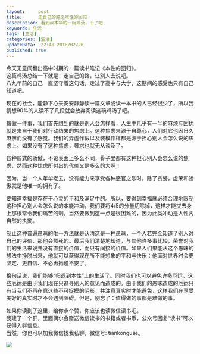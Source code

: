```yaml
---   
layout:     post  
title:      走自己的路之本性的回归
description: 看到叔本华的一碗鸡汤，干了吧  
keywords: 生活  
tags: [生活]  
categories: [生活]  
updateData:  22:40 2018/02/26
published: true  
---  
```

  

今天无意间翻出高中时期的一篇读书笔记《本性的回归》。  
这篇鸡汤总结一下就是：走自己的路，让别人去说吧。  
八九年前的自己一直坚守着这句话，走过了高中与大学，这期间的感受也只有自己知道吧。  


现在的社会，能静下心来安安静静读一篇文章或读一本书的人已经很少了，所以我猜想90%的人读不了几段就会放弃阅读这碗鸡汤了吧。  


每做一件事，我们首先想到的就是别人会怎样看，人生中几乎有一半的麻烦与困扰就是来自于我们对行动结果的焦虑上。这种焦虑来源于自尊心，人们对它也因日久麻痹而没有了感觉。我们的弄虚作假以及装模作样都是源于担心别人会怎么说的焦虑上。如果没有了这种焦虑，奢求也就无从谈及了。   


各种形式的骄傲，不论表面上多么不同，骨子里都有这种担心别人会怎么说的焦虑，然而这种忧虑所付出的代价又是多么的大啊！   


因为，当一个人年华老去，没有能力来享受各种感官之乐时，除了贪婪，虚荣和骄傲就是他唯一的拥有了。   


要知道幸福是存在于心灵的平和及满足中的。所以，要得到幸福就必须合理地限制这种担心别人会怎么说的本能冲动，我们要将4/5的分量切除掉，这样才能拔去身上那根常令我们痛苦的剌。当然要做到这一点是很困难的，因为此类冲动是人性内自然的执拗。   


制止这种普遍愚昧的唯一方法就是认清这是一种愚昧，一个人若完全知道了别人对自己的评价，那他会烦死的。最后我们清楚地知道，与其他许多事比较，荣誉对我们的生活来说并没有直接的价值，而只有间接的价值。如果人们果能从这个愚昧的想法中挣脱出来，他就可以获得现在所不能想象的平和与快乐：他面对世界时会更坚定、更自信、不必再拘谨不安了。   


换句话说，我们能够“归返到本性”上的生活了。同时我们也可以避免许多厄运，这些厄运是由于我们现在只追寻别人的意见而造成的。由于我们的愚昧造成的厄运只有当我们不再在意这些不可捉摸的阴影，并注意真实时才能避免，这样我们在享受美好的真实时才不会遇到阻碍。但是，别忘了：值得做的事都是难做的事。  



如果你读到了这里，给你点个赞，你应该也读微信读书吧。  
我建了一个群，里面偶尔会赠送微信读书的书籍或者书币，公众号回复“读书”可以获得入群信息。  
当然，你也可以加我微信找我私聊，微信号: tiankonguse。  

![](https://res.tiankonguse.com/images/tiankonguse-support.png)  



